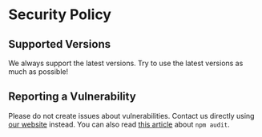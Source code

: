 
# Security Policy

## Supported Versions

We always support ​the latest versions. Try to use the latest versions as much as possible!

## Reporting a Vulnerability

Please do not create issues about vulnerabilities. Contact us directly using [our website](https://the-guild.dev/contact) instead.
You can also read [this article](https://overreacted.io/npm-audit-broken-by-design/) about `npm audit`.
